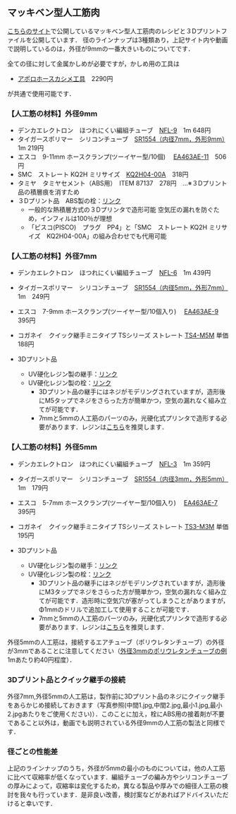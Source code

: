 ## マッキベン型人工筋肉　

[こちらのサイト](https://ishikawa-lab.sakura.ne.jp/yoichi/muscle_recipe)で公開しているマッキベン型人工筋肉のレシピと３Dプリントファイルを公開しています．
径のラインナップは3種類あり，上記サイト内や動画で説明しているのは，外径が9mmの一番大きいものについてです．

全ての径に対して金属かしめが必要ですが，かしめ用の工具は
- [アポロホースカシメ工具](https://www.monotaro.com/p/8848/9344/)　2290円

が共通で使用可能です．

### 【人工筋の材料】外径9mm

- デンカエレクトロン　ほつれにくい編組チューブ　[NFL-9](https://www.monotaro.com/p/3506/8223/)　1m 648円
- タイガースポリマー　シリコンチューブ　[SR1554（内径7mm，外形9mm）](https://www.monotaro.com/p/3278/8603/)　1m 219円
- エスコ　9-11mm ホースクランプ(ツーイヤー型/10個)　 [EA463AE-11](https://www.monotaro.com/p/4993/6617/)　506円
- SMC　ストレート KQ2H ミリサイズ　[KQ2H04-00A](https://www.monotaro.com/p/4138/4786/)　318円
- タミヤ　タミヤセメント（ABS用）　ITEM 87137　278円　…※３Dプリント品の積層痕を消すため
- ３Dプリント品　ABS製の栓：[リンク](https://github.com/Yoichi-Masuda/Art_muscles/blob/master/air_stopper.stl)
    - 一般的な熱積層方式の３Dプリンタで造形可能
    空気圧の漏れを防ぐため，インフィルは100％が理想
    - 「ピスコ(PISCO)　プラグ　PP4」と「SMC　ストレート KQ2H ミリサイズ　KQ2H04-00A」の組み合わせでも代用可能

### 【人工筋の材料】外径7mm

- デンカエレクトロン　ほつれにくい編組チューブ　[NFL-6](https://www.monotaro.com/p/3506/8187/)　1m 439円
- タイガースポリマー　シリコンチューブ　[SR1554（内径5mm，外形7mm）](https://www.monotaro.com/p/3278/8402/) 1m　249円
- エスコ　7-9mm ホースクランプ(ツーイヤー型/10個入り)　 [EA463AE-9](https://www.monotaro.com/p/4993/6748/)　395円 
- コガネイ　クイック継手ミニタイプ TSシリーズ ストレート [TS4-M5M](https://jp.misumi-ec.com/vona2/detail/221000065534/?PNSearch=TS4-M5M&HissuCode=TS4-M5M&searchFlow=suggest2products&Keyword=TS4-M5M&list=SuggestPreview) 単価188円

- 3Dプリント品
    - UV硬化レジン製の継手：[リンク](https://github.com/Yoichi-Masuda/open_artificial_muscles/blob/master/thin_muscle/coupler_M5.stl)
    - UV硬化レジン製の栓：[リンク](https://github.com/Yoichi-Masuda/open_artificial_muscles/blob/master/thin_muscle/cap_M5.stl)
        - 3Dプリント品の継手にはネジがモデリングされていますが，造形後にM5タップでネジをさらった方が簡単かつ，空気の漏れなく組み立てが可能です．
        - 7mmと5mmの人工筋のパーツのみ，光硬化式プリンタで造形する必要があります．レジンは[こちら](https://www.amazon.co.jp/dp/B09H2XZTSK)を推奨します．


### 【人工筋の材料】外径5mm

- デンカエレクトロン　ほつれにくい編組チューブ　[NFL-3](https://www.monotaro.com/p/3506/8144/)　1m 359円
- タイガースポリマー　シリコンチューブ　[SR1554（内径3mm，外形5mm）](https://www.monotaro.com/p/3278/8244/) 1m　179円
- エスコ　5-7mm ホースクランプ(ツーイヤー型/10個入り)　 [EA463AE-7](https://www.monotaro.com/p/4993/6732/)　395円 
- コガネイ　クイック継手ミニタイプ TSシリーズ ストレート [TS3-M3M](https://jp.misumi-ec.com/vona2/detail/221000065534/?PNSearch=TS3-M3M&HissuCode=TS3-M3M&searchFlow=suggest2products&Keyword=TS3-M3M&list=SuggestPreview) 単価195円

- 3Dプリント品
    - UV硬化レジン製の継手：[リンク](https://github.com/Yoichi-Masuda/open_artificial_muscles/blob/master/thin_muscle/coupler_M3.stl)
    - UV硬化レジン製の栓：[リンク](https://github.com/Yoichi-Masuda/open_artificial_muscles/blob/master/thin_muscle/cap_M3.stl)
        - 3Dプリント品の継手にはネジがモデリングされていますが，造形後にM3タップでネジをさらった方が簡単かつ，空気の漏れなく組み立てが可能です．造形時に空気穴が塞がってしまうことがありますが，Φ1mmのドリルで追加工して使用することが可能です．
        - 7mmと5mmの人工筋のパーツのみ，光硬化式プリンタで造形する必要があります．レジンは[こちら](https://www.amazon.co.jp/dp/B09H2XZTSK)を推奨します．

外径5mmの人工筋は，接続するエアチューブ（ポリウレタンチューブ）の外径が3mmであることに注意してください（[外径3mmのポリウレタンチューブの例](https://www.monotaro.com/p/5815/5517/) 1mあたり約40円程度）．


### 3Dプリント品とクイック継手の接続

外径7mm,外径5mmの人工筋は，製作前に3Dプリント品のネジにクイック継手をあらかじめ接続しておきます（写真参照(中間1.jpg,中間2.jpg,最小1.jpg,最小2.jpgあたりをご使用ください)）．このことに加え，栓にABS用の接着剤が不要であること以外は，動画でも説明されている外径9mmの人工筋の製法と同様です．

### 径ごとの性能差

上記のラインナップのうち，外径が5mmの最小のものについては，他の人工筋に比べて収縮率が低くなっています．編組チューブの編み方やシリコンチューブの厚みによって，収縮率は変化するため，異なる製品や厚みでの細径人工筋の検討を我々も行っています．是非良い改善，検討案などがあればアドバイスいただけると幸いです．
